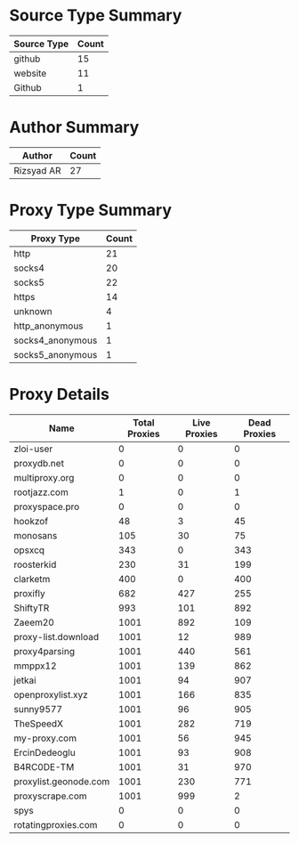 # Source Type Summary

| Source Type | Count |
|-------------|-------|
| github | 15 |
| website | 11 |
| Github | 1 |


# Author Summary

| Author | Count |
|--------|-------|
| Rizsyad AR | 27 |


# Proxy Type Summary

| Proxy Type | Count |
|------------|-------|
| http | 21 |
| socks4 | 20 |
| socks5 | 22 |
| https | 14 |
| unknown | 4 |
| http_anonymous | 1 |
| socks4_anonymous | 1 |
| socks5_anonymous | 1 |


# Proxy Details

| Name | Total Proxies | Live Proxies | Dead Proxies |
|------|---------------|--------------|---------------|
| zloi-user | 0 | 0 | 0 |
| proxydb.net | 0 | 0 | 0 |
| multiproxy.org | 0 | 0 | 0 |
| rootjazz.com | 1 | 0 | 1 |
| proxyspace.pro | 0 | 0 | 0 |
| hookzof | 48 | 3 | 45 |
| monosans | 105 | 30 | 75 |
| opsxcq | 343 | 0 | 343 |
| roosterkid | 230 | 31 | 199 |
| clarketm | 400 | 0 | 400 |
| proxifly | 682 | 427 | 255 |
| ShiftyTR | 993 | 101 | 892 |
| Zaeem20 | 1001 | 892 | 109 |
| proxy-list.download | 1001 | 12 | 989 |
| proxy4parsing | 1001 | 440 | 561 |
| mmppx12 | 1001 | 139 | 862 |
| jetkai | 1001 | 94 | 907 |
| openproxylist.xyz | 1001 | 166 | 835 |
| sunny9577 | 1001 | 96 | 905 |
| TheSpeedX | 1001 | 282 | 719 |
| my-proxy.com | 1001 | 56 | 945 |
| ErcinDedeoglu | 1001 | 93 | 908 |
| B4RC0DE-TM | 1001 | 31 | 970 |
| proxylist.geonode.com | 1001 | 230 | 771 |
| proxyscrape.com | 1001 | 999 | 2 |
| spys | 0 | 0 | 0 |
| rotatingproxies.com | 0 | 0 | 0 |

